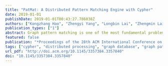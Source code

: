 ```yaml
---
title: "PatMat: A Distributed Pattern Matching Engine with Cypher"
date: 2019-01-01
publishDate: 2019-01-01T00:43:27.786038Z
authors: ["Kongzhang Hao", "Zhengyi Yang", "Longbin Lai", "Zhengmin Lai", "Xin Jin", "Xuemin Lin"]
publication_types: ["1"]
abstract: Graph pattern matching is one of the most fundamental problems in graph database and is associated with a wide spectrum of applications. Due to its computational intensiveness, researchers have primarily devoted their efforts to improving the performance of the algorithm while constraining the graphs to have singular labels on vertices (edges) or no label. Whereas in practice graphs are typically associated with rich properties, thus the main focus in the industry is instead on powerful query languages that can express a sufficient number of pattern matching scenarios. We demo PatMat in this work to glue together the academic efforts on performance and the industrial efforts on expressiveness. To do so, we leverage the state-of-the-art join-based algorithms in the distributed contexts and Cypher query language - the most widely-adopted declarative language for graph pattern matching. The experiments demonstrate how we are capable of turning complex Cypher semantics into a distributed solution with high performance.
featured: false
publication: "*Proceedings of the 28th ACM International Conference on Information and Knowledge Management*"
tags: ["cypher", "distributed processing", "graph database", "graph pattern matching", "join optimization"]
url_pdf: "http://doi.acm.org/10.1145/3357384.3357840"
doi: "10.1145/3357384.3357840"
---
```


